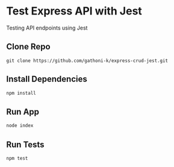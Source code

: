 # Test Express API with Jest
Testing API endpoints using Jest
## Clone Repo
```
git clone https://github.com/gathoni-k/express-crud-jest.git
```
## Install Dependencies
```bash
npm install
```
## Run App
```bash
node index
```
## Run Tests
```bash
npm test
```

